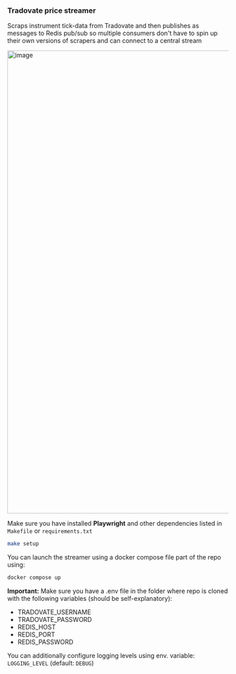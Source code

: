 ### Tradovate price streamer
Scraps instrument tick-data from Tradovate and then publishes as messages to Redis pub/sub so multiple consumers don't have to spin up their own versions of scrapers and can connect to a central stream

<img width="1054" alt="image" src="https://github.com/user-attachments/assets/85cc1a17-bb95-4bf5-8838-7c9292decbcb" />

Make sure you have installed **Playwright** and other dependencies listed in `Makefile` or `requirements.txt`
```bash
make setup
```

You can launch the streamer using a docker compose file part of the repo using:
```bash
docker compose up
```

**Important:** Make sure you have a .env file in the folder where repo is cloned with the following variables (should be self-explanatory):
- TRADOVATE_USERNAME
- TRADOVATE_PASSWORD
- REDIS_HOST
- REDIS_PORT
- REDIS_PASSWORD

You can additionally configure logging levels using env. variable: `LOGGING_LEVEL` (default: `DEBUG`)
